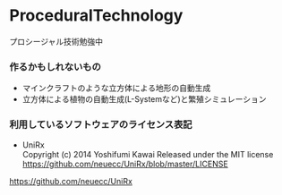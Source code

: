 # ProceduralTechnology
プロシージャル技術勉強中

### 作るかもしれないもの
* マインクラフトのような立方体による地形の自動生成
* 立方体による植物の自動生成(L-Systemなど)と繁殖シミュレーション

### 利用しているソフトウェアのライセンス表記
* UniRx  
Copyright (c) 2014 Yoshifumi Kawai
Released under the MIT license  
https://github.com/neuecc/UniRx/blob/master/LICENSE  
  
https://github.com/neuecc/UniRx  
